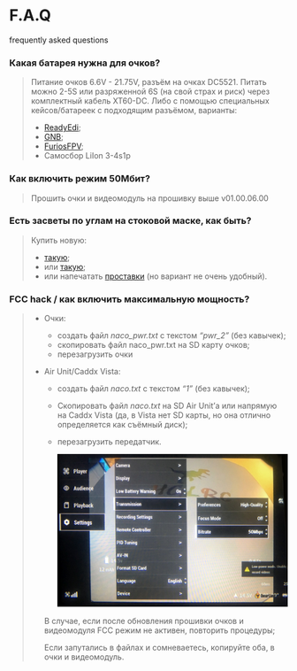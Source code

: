 # F.A.Q
frequently asked questions



### Какая батарея нужна для очков?

> Питание очков 6.6V - 21.75V, разъём на очках DC5521. Питать можно 2-5S или разряженной 6S (на свой страх и риск) через комплектный кабель XT60-DC. Либо с помощью специальных кейсов/батареек с подходящим   разъёмом, варианты:
>
> * [ReadyEdi](https://readyedi.ru/product/battery-li-po-pack/akkumuljatory-fpv-racing/readyedi-2500mah-3c-2s-fpv-goggles-lipo-battery-with-voltage-level-indicator/);
> * [GNB](https://aliexpress.ru/item/4001152381670.html);
> * [FuriosFPV](https://aliexpress.ru/item/4000990595155.html);
> * Самосбор LiIon 3-4s1p

### Как включить режим 50Мбит?

> Прошить очки и видеомодуль на прошивку выше v01.00.06.00

### Есть засветы по углам на стоковой маске, как быть?

> Купить новую:
>
> * [такую](https://aliexpress.ru/item/4001197194149.html); 
> * или [такую](https://aliexpress.ru/item/4001160996689.html);
> * или напечатать [проставки](https://www.thingiverse.com/thing:3840374) (но вариант не очень удобный).

### FCC hack / как включить максимальную мощность?

> * Очки:
>
>   * создать файл *naco_pwr.txt* с текстом *“pwr_2”* (без кавычек);
>   * скопировать файл naco_pwr.txt на SD карту очков;
>   * перезагрузить очки
>
> * Air Unit/Caddx Vista:
>
>   * создать файл *naco.txt* с текстом *“1”* (без кавычек);
>
>   * Скопировать файл *naco.txt* на SD Air Unit’а или напрямую на Caddx Vista (да, в Vista нет SD карты, но она отлично определяется как съёмный диск);
>
>   * перезагрузить передатчик.
>
>     ![50mbps](/FAQ/pics/50mbps.jpg)
>
>   В случае, если после обновления прошивки очков и видеомодуля FCC режим не активен, повторить процедуры; 
>
>   Если запутались в файлах и сомневаетесь, копируйте оба, в очки и видеомодуль.
